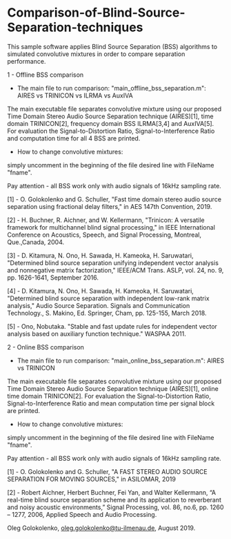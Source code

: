 # Comparison-of-Blind-Source-Separation-techniques

This sample software applies Blind Source Separation (BSS) algorithms to simulated convolutive mixtures in order to compare separation performance.

1 - Offline BSS comparison
* The main file to run comparison:
"main_offline_bss_separation.m": AIRES vs TRINICON vs ILRMA vs AuxIVA

The main executable file separates convolutive mixture using our proposed Time Domain Stereo Audio Source Separation technique (AIRES)[1], time domain TRINICON[2], frequency domain BSS ILRMA[3,4] and AuxIVA[5]. For evaluation the Signal-to-Distortion Ratio, Signal-to-Interference Ratio and computation time for all 4 BSS are printed.

* How to change convolutive mixtures:

simply uncomment in the beginning of the file desired line with FileName "fname". 

Pay attention - all BSS work only with audio signals of 16kHz sampling rate.

[1] - O.  Golokolenko  and  G.  Schuller,  "Fast  time  domain stereo audio source separation using fractional delay filters," in
AES 147th Convention, 2019.

[2] - H. Buchner, R. Aichner, and W. Kellermann, "Trinicon: A versatile framework for multichannel blind signal processing,"  in
IEEE International Conference on Acoustics,  Speech,  and  Signal  Processing,  Montreal,  Que.,Canada, 2004.

[3] - D. Kitamura, N. Ono, H. Sawada, H. Kameoka, H. Saruwatari, "Determined blind source separation unifying independent vector analysis and nonnegative matrix factorization," IEEE/ACM Trans. ASLP, vol. 24, no. 9, pp. 1626-1641, September 2016.

[4] - D. Kitamura, N. Ono, H. Sawada, H. Kameoka, H. Saruwatari, "Determined blind source separation with independent low-rank matrix analysis," Audio Source Separation. Signals and Communication Technology., S. Makino, Ed. Springer, Cham, pp. 125-155, March 2018.  

[5] - Ono, Nobutaka. "Stable and fast update rules for independent vector analysis based on auxiliary function technique." WASPAA 2011.


2 - Online BSS comparison
* The main file to run comparison:
"main_online_bss_separation.m": AIRES vs TRINICON

The main executable file separates convolutive mixture using our proposed Time Domain Stereo Audio Source Separation technique (AIRES)[1], online time domain TRINICON[2]. For evaluation the Signal-to-Distortion Ratio, Signal-to-Interference Ratio and mean computation time per signal block are printed.

* How to change convolutive mixtures:

simply uncomment in the beginning of the file desired line with FileName "fname". 

Pay attention - all BSS work only with audio signals of 16kHz sampling rate.

[1] - O.  Golokolenko  and  G.  Schuller,  "A FAST STEREO AUDIO SOURCE SEPARATION FOR MOVING SOURCES," in ASILOMAR, 2019

[2] - Robert  Aichner,  Herbert  Buchner,  Fei  Yan,  and  Walter  Kellermann,   “A  real-time  blind  source  separation
scheme  and  its  application  to  reverberant  and  noisy acoustic environments,” Signal Processing, vol. 86, no.6, pp. 1260 – 1277, 2006,  Applied Speech and Audio Processing.



Oleg Golokolenko, oleg.golokolenko@tu-ilmenau.de, August 2019.
